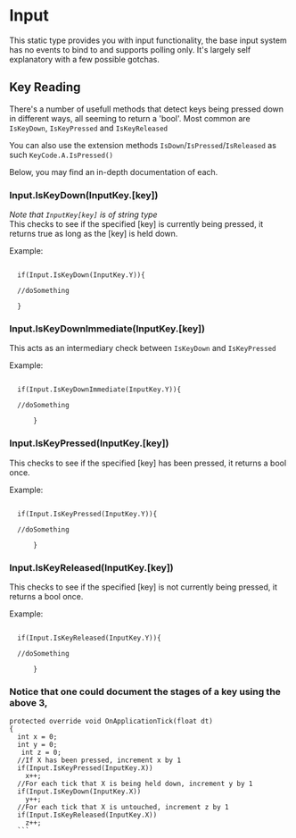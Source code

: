 # Input

This static type provides you with input functionality, the base input system has no events to bind to and supports polling only. It's largely self explanatory with a few possible gotchas.

## Key Reading

There's a number of usefull methods that detect keys being pressed down in different ways, all seeming to return a 'bool'. Most common are `IsKeyDown`, `IsKeyPressed` and `IsKeyReleased`

You can also use the extension methods `IsDown`/`IsPressed`/`IsReleased` as such `KeyCode.A.IsPressed()`

Below, you may find an in-depth documentation of each.

 ### Input.IsKeyDown(InputKey.[key])
  *Note that `InputKey[key]` is of string type*  
  This checks to see if the specified [key] is currently being pressed, it returns true as long as the [key] is held down. 
   
  Example:
   
 ```
 
   if(Input.IsKeyDown(InputKey.Y)){
 
   //doSomething
  
   } 
 ```
        
 ### Input.IsKeyDownImmediate(InputKey.[key])
   This acts as an intermediary check between `IsKeyDown` and `IsKeyPressed`      
   
   Example:
   
  ```
  
    if(Input.IsKeyDownImmediate(InputKey.Y)){
    
    //doSomething
        
        }
  ```
        
 ### Input.IsKeyPressed(InputKey.[key])
  This checks to see if the specified [key] has been pressed, it returns a bool once. 
  
  Example:
  
  ```
  
    if(Input.IsKeyPressed(InputKey.Y)){
        
    //doSomething
        
        }
  ```
 ### Input.IsKeyReleased(InputKey.[key])
  This checks to see if the specified [key] is not currently being pressed, it returns a bool once. 
   
  Example:
  
  ```
  
    if(Input.IsKeyReleased(InputKey.Y)){
        
    //doSomething
        
        } 
  ```
 ### Notice that one could document the stages of a key using the above 3, 
  ```CSharp
  protected override void OnApplicationTick(float dt)
  {
    int x = 0;
    int y = 0;
     int z = 0;
    //If X has been pressed, increment x by 1
    if(Input.IsKeyPressed(InputKey.X))
      x++;
    //For each tick that X is being held down, increment y by 1
    if(Input.IsKeyDown(InputKey.X))
      y++;
    //For each tick that X is untouched, increment z by 1
    if(Input.IsKeyReleased(InputKey.X))
      z++;
    ```
